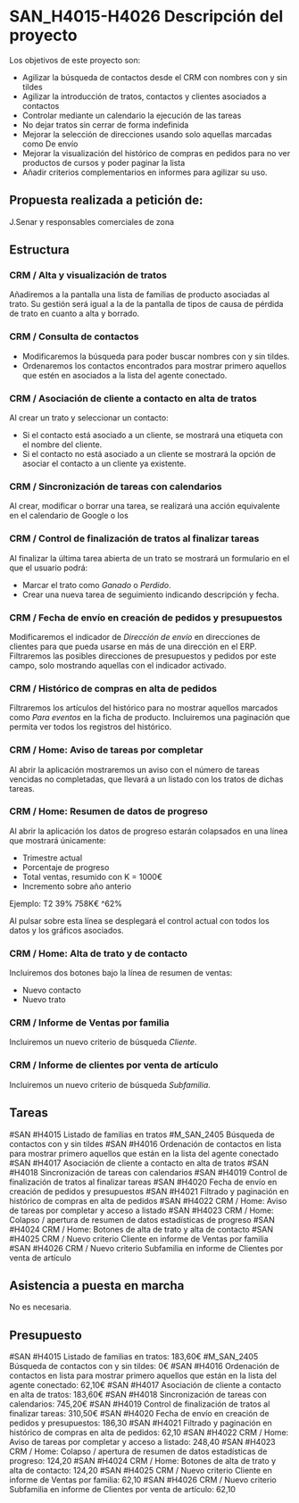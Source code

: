 # SAN_H4015-H4026 Descripción del proyecto

Los objetivos de este proyecto son:
+ Agilizar la búsqueda de contactos desde el CRM con nombres con y sin tildes
+ Agilizar la introducción de tratos, contactos y clientes asociados a contactos
+ Controlar mediante un calendario la ejecución de las tareas
+ No dejar tratos sin cerrar de forma indefinida
+ Mejorar la selección de direcciones usando solo aquellas marcadas como De envío
+ Mejorar la visualización del histórico de compras en pedidos para no ver productos de cursos y poder paginar la lista
+ Añadir criterios complementarios en informes para agilizar su uso.

## Propuesta realizada a petición de:
J.Senar y responsables comerciales de zona

## Estructura

### CRM / Alta y visualización de tratos
Añadiremos a la pantalla una lista de familias de producto asociadas al trato. Su gestión será igual a la de la pantalla de tipos de causa de pérdida de trato en cuanto a alta y borrado.

### CRM / Consulta de contactos
+ Modificaremos la búsqueda para poder buscar nombres con y sin tildes.
+ Ordenaremos los contactos encontrados para mostrar primero aquellos que estén en asociados a la lista del agente conectado.

### CRM / Asociación de cliente a contacto en alta de tratos
Al crear un trato y seleccionar un contacto:
+ Si el contacto está asociado a un cliente, se mostrará una etiqueta con el nombre del cliente.
+ Si el contacto no está asociado a un cliente se mostrará la opción de asociar el contacto a un cliente ya existente.

### CRM / Sincronización de tareas con calendarios
Al crear, modificar o borrar una tarea, se realizará una acción equivalente en el calendario de Google o Ios

### CRM / Control de finalización de tratos al finalizar tareas
Al finalizar la última tarea abierta de un trato se mostrará un formulario en el que el usuario podrá:
+ Marcar el trato como _Ganado_ o _Perdido_.
+ Crear una nueva tarea de seguimiento indicando descripción y fecha.

### CRM / Fecha de envío en creación de pedidos y presupuestos
Modificaremos el indicador de _Dirección de envío_ en direcciones de clientes para que pueda usarse en más de una dirección en el ERP.
Filtraremos las posibles direcciones de presupuestos y pedidos por este campo, solo mostrando aquellas con el indicador activado.

### CRM / Histórico de compras en alta de pedidos
Filtraremos los artículos del histórico para no mostrar aquellos marcados como _Para eventos_ en la ficha de producto.
Incluiremos una paginación que permita ver todos los registros del histórico.

### CRM / Home: Aviso de tareas por completar
Al abrir la aplicación mostraremos un aviso con el número de tareas vencidas no completadas, que llevará a un listado con los tratos de dichas tareas.

### CRM / Home: Resumen de datos de progreso
Al abrir la aplicación los datos de progreso estarán colapsados en una línea que mostrará únicamente:
+ Trimestre actual
+ Porcentaje de progreso
+ Total ventas, resumido con K = 1000€
+ Incremento sobre año anterio

Ejemplo:
    T2 39% 758K€ ^62%

Al pulsar sobre esta línea se desplegará el control actual con todos los datos y los gráficos asociados.

### CRM / Home: Alta de trato y de contacto
Incluiremos dos botones bajo la línea de resumen de ventas:
+ Nuevo contacto
+ Nuevo trato

### CRM / Informe de Ventas por familia
Incluiremos un nuevo criterio de búsqueda _Cliente_.

### CRM / Informe de clientes por venta de artículo
Incluiremos un nuevo criterio de búsqueda _Subfamilia_.

## Tareas
#SAN #H4015 Listado de familias en tratos
#M_SAN_2405 Búsqueda de contactos con y sin tildes
#SAN #H4016 Ordenación de contactos en lista para mostrar primero aquellos que están en la lista del agente conectado
#SAN #H4017 Asociación de cliente a contacto en alta de tratos
#SAN #H4018 Sincronización de tareas con calendarios
#SAN #H4019 Control de finalización de tratos al finalizar tareas
#SAN #H4020 Fecha de envío en creación de pedidos y presupuestos
#SAN #H4021 Filtrado y paginación en histórico de compras en alta de pedidos
#SAN #H4022 CRM / Home: Aviso de tareas por completar y acceso a listado
#SAN #H4023 CRM / Home: Colapso / apertura de resumen de datos estadísticas de progreso 
#SAN #H4024 CRM / Home: Botones de alta de trato y alta de contacto
#SAN #H4025 CRM / Nuevo criterio Cliente en informe de Ventas por familia
#SAN #H4026 CRM / Nuevo criterio Subfamilia en informe de Clientes por venta de artículo


## Asistencia a puesta en marcha
No es necesaria.

## Presupuesto
#SAN #H4015 Listado de familias en tratos: 183,60€
#M_SAN_2405 Búsqueda de contactos con y sin tildes: 0€
#SAN #H4016 Ordenación de contactos en lista para mostrar primero aquellos que están en la lista del agente conectado: 62,10€
#SAN #H4017 Asociación de cliente a contacto en alta de tratos: 183,60€
#SAN #H4018 Sincronización de tareas con calendarios: 745,20€
#SAN #H4019 Control de finalización de tratos al finalizar tareas: 310,50€
#SAN #H4020 Fecha de envío en creación de pedidos y presupuestos: 186,30
#SAN #H4021 Filtrado y paginación en histórico de compras en alta de pedidos: 62,10
#SAN #H4022 CRM / Home: Aviso de tareas por completar y acceso a listado: 248,40
#SAN #H4023 CRM / Home: Colapso / apertura de resumen de datos estadísticas de progreso: 124,20
#SAN #H4024 CRM / Home: Botones de alta de trato y alta de contacto: 124,20
#SAN #H4025 CRM / Nuevo criterio Cliente en informe de Ventas por familia: 62,10
#SAN #H4026 CRM / Nuevo criterio Subfamilia en informe de Clientes por venta de artículo: 62,10